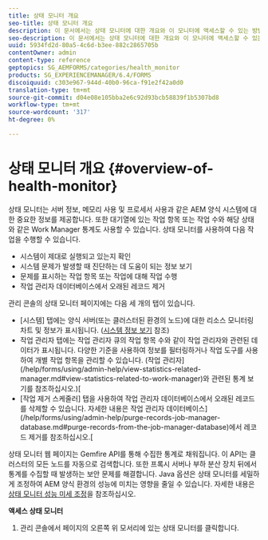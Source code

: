 ```yaml
---
title: 상태 모니터 개요
seo-title: 상태 모니터 개요
description: 이 문서에서는 상태 모니터에 대한 개요와 이 모니터에 액세스할 수 있는 방법에 대한 세부 정보를 제공합니다.
seo-description: 이 문서에서는 상태 모니터에 대한 개요와 이 모니터에 액세스할 수 있는 방법에 대한 세부 정보를 제공합니다.
uuid: 5934fd2d-80a5-4c6d-b3ee-882c2865705b
contentOwner: admin
content-type: reference
geptopics: SG_AEMFORMS/categories/health_monitor
products: SG_EXPERIENCEMANAGER/6.4/FORMS
discoiquuid: c303e967-944d-40b0-96ca-f91e2f42a0d0
translation-type: tm+mt
source-git-commit: d04e08e105bba2e6c92d93bcb58839f1b5307bd8
workflow-type: tm+mt
source-wordcount: '317'
ht-degree: 0%

---
```



# 상태 모니터 개요 {#overview-of-health-monitor}

상태 모니터는 서버 정보, 메모리 사용 및 프로세서 사용과 같은 AEM 양식 시스템에 대한 중요한 정보를 제공합니다. 또한 대기열에 있는 작업 항목 또는 작업 수와 해당 상태와 같은 Work Manager 통계도 사용할 수 있습니다. 상태 모니터를 사용하여 다음 작업을 수행할 수 있습니다.

* 시스템이 제대로 실행되고 있는지 확인
* 시스템 문제가 발생할 때 진단하는 데 도움이 되는 정보 보기
* 문제를 표시하는 작업 항목 또는 작업에 대해 작업 수행
* 작업 관리자 데이터베이스에서 오래된 레코드 제거

관리 콘솔의 상태 모니터 페이지에는 다음 세 개의 탭이 있습니다.

* [시스템] 탭에는 양식 서버(또는 클러스터된 환경의 노드)에 대한 리소스 모니터링 차트 및 정보가 표시됩니다. ([시스템 정보 보기](/help/forms/using/admin-help/view-system-information.md#view-system-information) 참조)
* 작업 관리자 탭에는 작업 관리자 큐의 작업 항목 수와 같이 작업 관리자와 관련된 데이터가 표시됩니다. 다양한 기준을 사용하여 정보를 필터링하거나 작업 도구를 사용하여 개별 작업 항목을 관리할 수 있습니다. (작업 관리자](/help/forms/using/admin-help/view-statistics-related-manager.md#view-statistics-related-to-work-manager)와 관련된 통계 보기를 참조하십시오.)[
* [작업 제거 스케줄러] 탭을 사용하여 작업 관리자 데이터베이스에서 오래된 레코드를 삭제할 수 있습니다. 자세한 내용은 작업 관리자 데이터베이스](/help/forms/using/admin-help/purge-records-job-manager-database.md#purge-records-from-the-job-manager-database)에서 레코드 제거를 참조하십시오.[

상태 모니터 웹 페이지는 Gemfire API를 통해 수집한 통계로 채워집니다. 이 API는 클러스터의 모든 노드를 자동으로 검색합니다. 또한 프록시 서버나 부하 분산 장치 뒤에서 통계를 수집할 때 발생하는 보안 문제를 해결합니다. Java 옵션은 상태 모니터를 세밀하게 조정하여 AEM 양식 환경의 성능에 미치는 영향을 줄일 수 있습니다. 자세한 내용은 [상태 모니터 성능 미세 조정](/help/forms/using/admin-help/fine-tuning-health-monitor-performance.md#fine-tuning-health-monitor-performance)을 참조하십시오.

**액세스 상태 모니터**

1. 관리 콘솔에서 페이지의 오른쪽 위 모서리에 있는 상태 모니터를 클릭합니다.

